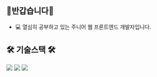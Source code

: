 ## 👋반갑습니다👋

- 💻 열심히 공부하고 있는 주니어 웹 프론트엔드 개발자입니다.

## 🛠️ 기술스택 🛠️
<img src="https://img.shields.io/badge/Javascript-20232a.svg?style=for-the-badge&logo=Javascript&logoColor=ECD53F" />
<img src="https://img.shields.io/badge/HTML-20232a.svg?style=for-the-badge&logo=HTML5&logoColor=000C1F" />
<img src="https://img.shields.io/badge/CSS-20232a.svg?style=for-the-badge&logo=CSS&logoColor=3B66BC" />
<!--
**o2jsg/o2jsg** is a ✨ _special_ ✨ repository because its `README.md` (this file) appears on your GitHub profile.

Here are some ideas to get you started:

- 🔭 I’m currently working on ...
- 🌱 I’m currently learning ...
- 👯 I’m looking to collaborate on ...
- 🤔 I’m looking for help with ...
- 💬 Ask me about ...
- 📫 How to reach me: ...
- 😄 Pronouns: ...
- ⚡ Fun fact: ...
-->
